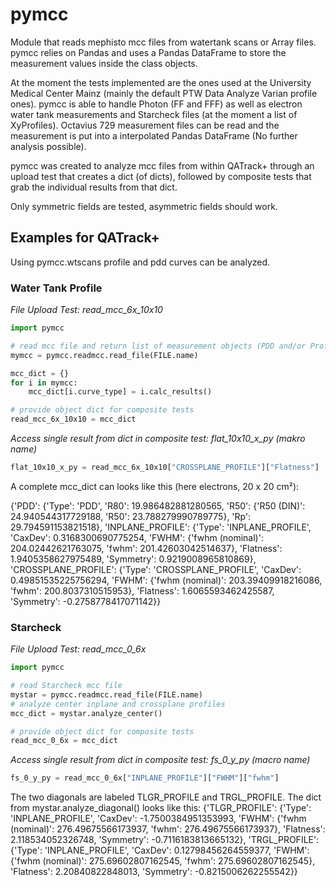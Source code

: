 # pymcc
Module that reads mephisto mcc files from watertank scans or Array files. pymcc relies on Pandas and uses a Pandas DataFrame to store the measurement values inside the class objects. 

At the moment the tests implemented are the ones used at the University Medical Center Mainz (mainly the default PTW Data Analyze Varian profile ones). pymcc is able to handle Photon (FF and FFF) as well as electron water tank measurements and Starcheck files (at the moment a list of XyProfiles). Octavius 729 measurement files can be read and the measurement is put into a interpolated Pandas DataFrame (No further analysis possible).

pymcc was created to analyze mcc files from within QATrack+ through an upload test that creates a dict (of dicts), followed by composite tests that grab the individual results from that dict.

Only symmetric fields are tested, asymmetric fields should work.

## Examples for QATrack+

Using pymcc.wtscans profile and pdd curves can be analyzed. 

### Water Tank Profile
*File Upload Test: read_mcc_6x_10x10*
```Python
import pymcc

# read mcc file and return list of measurement objects (PDD and/or Profiles)
mymcc = pymcc.readmcc.read_file(FILE.name)

mcc_dict = {}
for i in mymcc:
    mcc_dict[i.curve_type] = i.calc_results()

# provide object dict for composite tests
read_mcc_6x_10x10 = mcc_dict
```

*Access single result from dict in composite test: flat_10x10_x_py (makro name)*
```Python
flat_10x10_x_py = read_mcc_6x_10x10["CROSSPLANE_PROFILE"]["Flatness"]
```

A complete mcc_dict can looks like this (here electrons, 20 x 20 cm²):

{'PDD': {'Type': 'PDD', 'R80': 19.986482881280565, 'R50': {'R50 (DIN)': 24.940544317729188, 'R50': 23.788279990789775}, 'Rp': 29.794591153821518}, 
'INPLANE_PROFILE': {'Type': 'INPLANE_PROFILE', 'CaxDev': 0.3168300690775254, 'FWHM': {'fwhm (nominal)': 204.02442621763075, 'fwhm': 201.42603042514637}, 'Flatness': 1.9405358627975489, 'Symmetry': 0.9219008965810869}, 
'CROSSPLANE_PROFILE': {'Type': 'CROSSPLANE_PROFILE', 'CaxDev': 0.49851535225756294, 'FWHM': {'fwhm (nominal)': 203.39409918216086, 'fwhm': 200.8037310515953}, 'Flatness': 1.6065593462425587, 'Symmetry': -0.2758778417071142}}


### Starcheck
*File Upload Test: read_mcc_0_6x*
```Python
import pymcc

# read Starcheck mcc file
mystar = pymcc.readmcc.read_file(FILE.name)
# analyze center inplane and crossplane profiles
mcc_dict = mystar.analyze_center()

# provide object dict for composite tests
read_mcc_0_6x = mcc_dict

```
*Access single result from dict in composite test: fs_0_y_py (macro name)*
```Python
fs_0_y_py = read_mcc_0_6x["INPLANE_PROFILE"]["FWHM"]["fwhm"]
```

The two diagonals are labeled TLGR_PROFILE and TRGL_PROFILE. The dict from mystar.analyze_diagonal() looks like this:
{'TLGR_PROFILE': {'Type': 'INPLANE_PROFILE', 'CaxDev': -1.7500384951353993, 'FWHM': {'fwhm (nominal)': 276.49675566173937, 'fwhm': 276.49675566173937}, 'Flatness': 2.118534052326748, 'Symmetry': -0.7116183813665132}, 'TRGL_PROFILE': {'Type': 'INPLANE_PROFILE', 'CaxDev': 0.12798456264559377, 'FWHM': {'fwhm (nominal)': 275.69602807162545, 'fwhm': 275.69602807162545}, 'Flatness': 2.20840822848013, 'Symmetry': -0.8215006262255542}}
